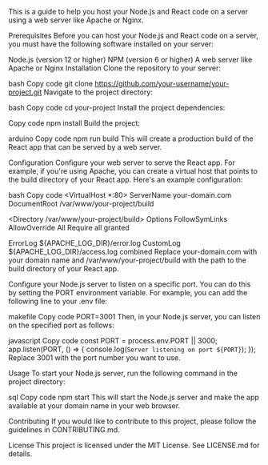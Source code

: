 This is a guide to help you host your Node.js and React code on a server using a web server like Apache or Nginx.

Prerequisites
Before you can host your Node.js and React code on a server, you must have the following software installed on your server:

Node.js (version 12 or higher)
NPM (version 6 or higher)
A web server like Apache or Nginx
Installation
Clone the repository to your server:

bash
Copy code
git clone https://github.com/your-username/your-project.git
Navigate to the project directory:

bash
Copy code
cd your-project
Install the project dependencies:

Copy code
npm install
Build the project:

arduino
Copy code
npm run build
This will create a production build of the React app that can be served by a web server.

Configuration
Configure your web server to serve the React app. For example, if you're using Apache, you can create a virtual host that points to the build directory of your React app. Here's an example configuration:

bash
Copy code
<VirtualHost *:80>
  ServerName your-domain.com
  DocumentRoot /var/www/your-project/build

  <Directory /var/www/your-project/build>
    Options FollowSymLinks
    AllowOverride All
    Require all granted
  </Directory>

  ErrorLog ${APACHE_LOG_DIR}/error.log
  CustomLog ${APACHE_LOG_DIR}/access.log combined
</VirtualHost>
Replace your-domain.com with your domain name and /var/www/your-project/build with the path to the build directory of your React app.

Configure your Node.js server to listen on a specific port. You can do this by setting the PORT environment variable. For example, you can add the following line to your .env file:

makefile
Copy code
PORT=3001
Then, in your Node.js server, you can listen on the specified port as follows:

javascript
Copy code
const PORT = process.env.PORT || 3000;
app.listen(PORT, () => {
  console.log(`Server listening on port ${PORT}`);
});
Replace 3001 with the port number you want to use.

Usage
To start your Node.js server, run the following command in the project directory:

sql
Copy code
npm start
This will start the Node.js server and make the app available at your domain name in your web browser.

Contributing
If you would like to contribute to this project, please follow the guidelines in CONTRIBUTING.md.

License
This project is licensed under the MIT License. See LICENSE.md for details.